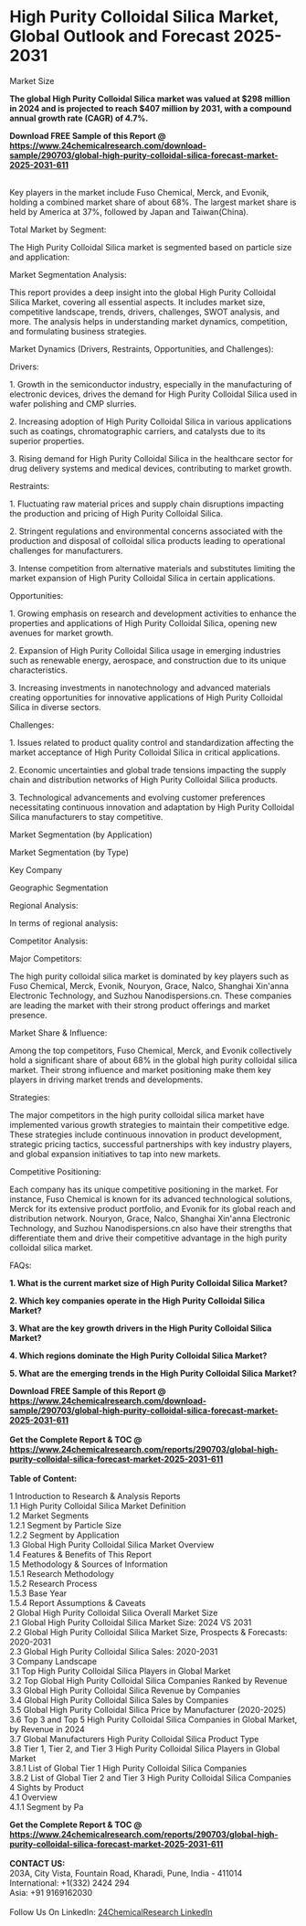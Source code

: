 <h1>High Purity Colloidal Silica Market, Global Outlook and Forecast 2025-2031</h1><p>Market Size</p><p>
</p><p><strong>The global High Purity Colloidal Silica market was valued at $298 million in 2024 and is projected to reach $407 million by 2031, with a compound annual growth rate (CAGR) of 4.7%.</strong></p><div><b>Download FREE Sample of this Report @ 
            <a href="https://www.24chemicalresearch.com/download-sample/290703/global-high-purity-colloidal-silica-forecast-market-2025-2031-611">
            https://www.24chemicalresearch.com/download-sample/290703/global-high-purity-colloidal-silica-forecast-market-2025-2031-611</a></b></div><br><p>
</p><p>Key players in the market include Fuso Chemical, Merck, and Evonik, holding a combined market share of about 68%. The largest market share is held by America at 37%, followed by Japan and Taiwan(China).</p><p>
Total Market by Segment:</p><p>
</p><p>The High Purity Colloidal Silica market is segmented based on particle size and application:</p><p>
</p><p>
	</p><p>
Market Segmentation Analysis:</p><p>
</p><p>This report provides a deep insight into the global High Purity Colloidal Silica Market, covering all essential aspects. It includes market size, competitive landscape, trends, drivers, challenges, SWOT analysis, and more. The analysis helps in understanding market dynamics, competition, and formulating business strategies.</p><p>
Market Dynamics (Drivers, Restraints, Opportunities, and Challenges):</p><p>
Drivers:</p><p>
</p><p>1. Growth in the semiconductor industry, especially in the manufacturing of electronic devices, drives the demand for High Purity Colloidal Silica used in wafer polishing and CMP slurries.</p><p>
</p><p>2. Increasing adoption of High Purity Colloidal Silica in various applications such as coatings, chromatographic carriers, and catalysts due to its superior properties.</p><p>
</p><p>3. Rising demand for High Purity Colloidal Silica in the healthcare sector for drug delivery systems and medical devices, contributing to market growth.</p><p>
Restraints:</p><p>
</p><p>1. Fluctuating raw material prices and supply chain disruptions impacting the production and pricing of High Purity Colloidal Silica.</p><p>
</p><p>2. Stringent regulations and environmental concerns associated with the production and disposal of colloidal silica products leading to operational challenges for manufacturers.</p><p>
</p><p>3. Intense competition from alternative materials and substitutes limiting the market expansion of High Purity Colloidal Silica in certain applications.</p><p>
Opportunities:</p><p>
</p><p>1. Growing emphasis on research and development activities to enhance the properties and applications of High Purity Colloidal Silica, opening new avenues for market growth.</p><p>
</p><p>2. Expansion of High Purity Colloidal Silica usage in emerging industries such as renewable energy, aerospace, and construction due to its unique characteristics.</p><p>
</p><p>3. Increasing investments in nanotechnology and advanced materials creating opportunities for innovative applications of High Purity Colloidal Silica in diverse sectors.</p><p>
Challenges:</p><p>
</p><p>1. Issues related to product quality control and standardization affecting the market acceptance of High Purity Colloidal Silica in critical applications.</p><p>
</p><p>2. Economic uncertainties and global trade tensions impacting the supply chain and distribution networks of High Purity Colloidal Silica products.</p><p>
</p><p>3. Technological advancements and evolving customer preferences necessitating continuous innovation and adaptation by High Purity Colloidal Silica manufacturers to stay competitive.</p><p>
Market Segmentation (by Application)</p><p>
</p><p>
Market Segmentation (by Type)</p><p>
</p><p>
Key Company</p><p>
</p><p>
Geographic Segmentation</p><p>
</p><p>
	</p><p>
Regional Analysis:</p><p>
</p><p>In terms of regional analysis:</p><p>
</p><p>
Competitor Analysis:</p><p>

Major Competitors:</p><p>
</p><p>The high purity colloidal silica market is dominated by key players such as Fuso Chemical, Merck, Evonik, Nouryon, Grace, Nalco, Shanghai Xin'anna Electronic Technology, and Suzhou Nanodispersions.cn. These companies are leading the market with their strong product offerings and market presence.</p><p>
Market Share &amp; Influence:</p><p>
</p><p>Among the top competitors, Fuso Chemical, Merck, and Evonik collectively hold a significant share of about 68% in the global high purity colloidal silica market. Their strong influence and market positioning make them key players in driving market trends and developments.</p><p>
Strategies:</p><p>
</p><p>The major competitors in the high purity colloidal silica market have implemented various growth strategies to maintain their competitive edge. These strategies include continuous innovation in product development, strategic pricing tactics, successful partnerships with key industry players, and global expansion initiatives to tap into new markets.</p><p>
Competitive Positioning:</p><p>
</p><p>Each company has its unique competitive positioning in the market. For instance, Fuso Chemical is known for its advanced technological solutions, Merck for its extensive product portfolio, and Evonik for its global reach and distribution network. Nouryon, Grace, Nalco, Shanghai Xin'anna Electronic Technology, and Suzhou Nanodispersions.cn also have their strengths that differentiate them and drive their competitive advantage in the high purity colloidal silica market.</p><p>
FAQs:</p><p>
</p><p><strong>1. What is the current market size of High Purity Colloidal Silica Market?</strong></p><p>
</p><p>
</p><p><strong>2. Which key companies operate in the High Purity Colloidal Silica Market?</strong></p><p>
</p><p>
</p><p><strong>3. What are the key growth drivers in the High Purity Colloidal Silica Market?</strong></p><p>
</p><p>
</p><p><strong>4. Which regions dominate the High Purity Colloidal Silica Market?</strong></p><p>
</p><p>
</p><p><strong>5. What are the emerging trends in the High Purity Colloidal Silica Market?</strong></p><p>
</p><div><b>Download FREE Sample of this Report @ 
            <a href="https://www.24chemicalresearch.com/download-sample/290703/global-high-purity-colloidal-silica-forecast-market-2025-2031-611">
            https://www.24chemicalresearch.com/download-sample/290703/global-high-purity-colloidal-silica-forecast-market-2025-2031-611</a></b></div><br><div><b>Get the Complete Report & TOC @ 
            <a href="https://www.24chemicalresearch.com/reports/290703/global-high-purity-colloidal-silica-forecast-market-2025-2031-611">
            https://www.24chemicalresearch.com/reports/290703/global-high-purity-colloidal-silica-forecast-market-2025-2031-611</a></b></div><br>
            <b>Table of Content:</b><p>1 Introduction to Research & Analysis Reports<br />
 1.1 High Purity Colloidal Silica Market Definition<br />
 1.2 Market Segments<br />
 1.2.1 Segment by Particle Size<br />
 1.2.2 Segment by Application<br />
 1.3 Global High Purity Colloidal Silica Market Overview<br />
 1.4 Features & Benefits of This Report<br />
 1.5 Methodology & Sources of Information<br />
 1.5.1 Research Methodology<br />
 1.5.2 Research Process<br />
 1.5.3 Base Year<br />
 1.5.4 Report Assumptions & Caveats<br />
2 Global High Purity Colloidal Silica Overall Market Size<br />
 2.1 Global High Purity Colloidal Silica Market Size: 2024 VS 2031<br />
 2.2 Global High Purity Colloidal Silica Market Size, Prospects & Forecasts: 2020-2031<br />
 2.3 Global High Purity Colloidal Silica Sales: 2020-2031<br />
3 Company Landscape<br />
 3.1 Top High Purity Colloidal Silica Players in Global Market<br />
 3.2 Top Global High Purity Colloidal Silica Companies Ranked by Revenue<br />
 3.3 Global High Purity Colloidal Silica Revenue by Companies<br />
 3.4 Global High Purity Colloidal Silica Sales by Companies<br />
 3.5 Global High Purity Colloidal Silica Price by Manufacturer (2020-2025)<br />
 3.6 Top 3 and Top 5 High Purity Colloidal Silica Companies in Global Market, by Revenue in 2024<br />
 3.7 Global Manufacturers High Purity Colloidal Silica Product Type<br />
 3.8 Tier 1, Tier 2, and Tier 3 High Purity Colloidal Silica Players in Global Market<br />
 3.8.1 List of Global Tier 1 High Purity Colloidal Silica Companies<br />
 3.8.2 List of Global Tier 2 and Tier 3 High Purity Colloidal Silica Companies<br />
4 Sights by Product<br />
 4.1 Overview<br />
 4.1.1 Segment by Pa</p><div><b>Get the Complete Report & TOC @ 
            <a href="https://www.24chemicalresearch.com/reports/290703/global-high-purity-colloidal-silica-forecast-market-2025-2031-611">
            https://www.24chemicalresearch.com/reports/290703/global-high-purity-colloidal-silica-forecast-market-2025-2031-611</a></b></div><br><b>CONTACT US:</b><br>
            203A, City Vista, Fountain Road, Kharadi, Pune, India - 411014<br>
            International: +1(332) 2424 294<br>
            Asia: +91 9169162030 <br><br>
            Follow Us On LinkedIn: <a href="https://www.linkedin.com/company/24chemicalresearch/">24ChemicalResearch LinkedIn</a>
